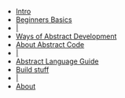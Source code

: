 <!-- docs/_sidebar.md -->

* [Intro](README.md)
* [Beginners Basics](BASICS.md)
* [|]()
* [Ways of Abstract Development](ABSTRACT-CODE.md)
* [About Abstract Code](DOCUMENTATION.md)
* [|]()
* [Abstract Language Guide](DOCUMENTATION.md)
* [Build stuff](DOCUMENTATION.md)
* [|]()
* [About](ABOUT.md)